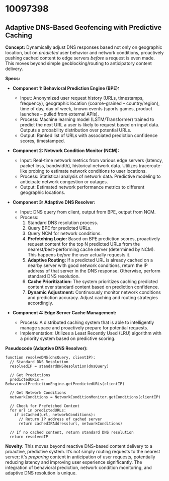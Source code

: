 # 10097398

## Adaptive DNS-Based Geofencing with Predictive Caching

**Concept:** Dynamically adjust DNS responses based not only on geographic location, but on *predicted* user behavior and network conditions, proactively pushing cached content to edge servers *before* a request is even made. This moves beyond simple geoblocking/routing to anticipatory content delivery.

**Specs:**

*   **Component 1: Behavioral Prediction Engine (BPE):**
    *   Input: Anonymized user request history (URLs, timestamps, frequency), geographic location (coarse-grained – country/region), time of day, day of week, known events (sports games, product launches – pulled from external APIs).
    *   Process:  Machine learning model (LSTM/Transformer) trained to predict the next URL a user is likely to request based on input data. Outputs a probability distribution over potential URLs.
    *   Output: Ranked list of URLs with associated prediction confidence scores, timestamped.

*   **Component 2: Network Condition Monitor (NCM):**
    *   Input: Real-time network metrics from various edge servers (latency, packet loss, bandwidth), historical network data.  Utilizes traceroute-like probing to estimate network conditions to user locations.
    *   Process:  Statistical analysis of network data.  Predictive modeling to anticipate network congestion or outages.
    *   Output:  Estimated network performance metrics to different geographic locations.

*   **Component 3: Adaptive DNS Resolver:**
    *   Input: DNS query from client, output from BPE, output from NCM.
    *   Process:
        1.  Standard DNS resolution process.
        2.  Query BPE for predicted URLs.
        3.  Query NCM for network conditions.
        4.  **Prefetching Logic:** Based on BPE prediction scores, proactively request content for the top N predicted URLs from the nearest/best-performing cache server (determined by NCM).  This happens *before* the user actually requests it.
        5.  **Adaptive Routing:** If a predicted URL is already cached on a nearby server with good network conditions, return the IP address of that server in the DNS response.  Otherwise, perform standard DNS resolution.
        6.  **Cache Prioritization:**  The system prioritizes caching predicted content over standard content based on prediction confidence.
        7.  **Dynamic Adjustment:**  Continuously monitor network conditions and prediction accuracy.  Adjust caching and routing strategies accordingly.
*   **Component 4: Edge Server Cache Management:**
    *   Process: A distributed caching system that is able to intelligently manage space and proactively prepare for potential requests.
    *   Implementation: Utilizes a Least Recently Used (LRU) algorithm with a priority system based on predictive scoring.

**Pseudocode (Adaptive DNS Resolver):**

```pseudocode
function resolveDNS(dnsQuery, clientIP):
  // Standard DNS Resolution
  resolvedIP = standardDNSResolution(dnsQuery)

  // Get Predictions
  predictedURLs = BehavioralPredictionEngine.getPredictedURLs(clientIP)

  // Get Network Conditions
  networkConditions = NetworkConditionMonitor.getConditions(clientIP)

  // Check for Prefetched Content
  for url in predictedURLs:
    if isCached(url, networkConditions):
      // Return IP address of cached server
      return cachedIPAddress(url, networkConditions)

  // If no cached content, return standard DNS resolution
  return resolvedIP
```

**Novelty:** This moves beyond reactive DNS-based content delivery to a proactive, predictive system.  It’s not simply routing requests to the nearest server; it's *preparing* content in anticipation of user requests, potentially reducing latency and improving user experience significantly.  The integration of behavioral prediction, network condition monitoring, and adaptive DNS resolution is unique.